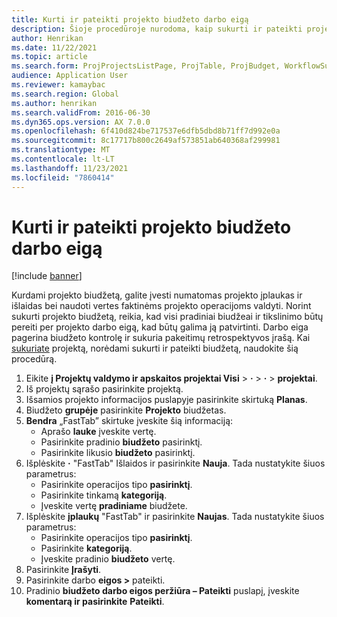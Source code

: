 ```yaml
---
title: Kurti ir pateikti projekto biudžeto darbo eigą
description: Šioje procedūroje nurodoma, kaip sukurti ir pateikti projekto biudžetą.
author: Henrikan
ms.date: 11/22/2021
ms.topic: article
ms.search.form: ProjProjectsListPage, ProjTable, ProjBudget, WorkflowSubmitDialog
audience: Application User
ms.reviewer: kamaybac
ms.search.region: Global
ms.author: henrikan
ms.search.validFrom: 2016-06-30
ms.dyn365.ops.version: AX 7.0.0
ms.openlocfilehash: 6f410d824be717537e6dfb5dbd8b71ff7d992e0a
ms.sourcegitcommit: 8c17717b800c2649af573851ab640368af299981
ms.translationtype: MT
ms.contentlocale: lt-LT
ms.lasthandoff: 11/23/2021
ms.locfileid: "7860414"
---
```

# <a name="create-and-submit-a-project-budget-workflow"></a>Kurti ir pateikti projekto biudžeto darbo eigą

[!include [banner](../../includes/banner.md)]

Kurdami projekto biudžetą, galite įvesti numatomas projekto įplaukas ir išlaidas bei naudoti vertes faktinėms projekto operacijoms valdyti. Norint sukurti projekto biudžetą, reikia, kad visi pradiniai biudžeai ir tikslinimo būtų pereiti per projekto darbo eigą, kad būtų galima ją patvirtinti. Darbo eiga pagerina biudžeto kontrolę ir sukuria pakeitimų retrospektyvos įrašą. Kai [sukuriate](/dynamicsax-2012/appuser-itpro/create-a-project) projektą, norėdami sukurti ir pateikti biudžetą, naudokite šią procedūrą.

1. Eikite **į Projektų valdymo ir apskaitos projektai Visi** > **·** > **·** > **projektai**.
1. Iš projektų sąrašo pasirinkite projektą.
1. Išsamios projekto informacijos puslapyje pasirinkite skirtuką **Planas**.
1. Biudžeto **grupėje** pasirinkite **Projekto** biudžetas.
1. **Bendra** „FastTab” skirtuke įveskite šią informaciją:
   - Aprašo **lauke** įveskite vertę.
   - Pasirinkite pradinio **biudžeto** pasirinktį.
   - Pasirinkite likusio **biudžeto** pasirinktį.
1. Išplėskite **·** "FastTab" Išlaidos ir pasirinkite **Nauja**. Tada nustatykite šiuos parametrus:
   - Pasirinkite operacijos tipo **pasirinktį**.
   - Pasirinkite tinkamą **kategoriją**.
   - Įveskite vertę **pradiniame** biudžete.
1. Išplėskite **įplaukų** "FastTab" ir pasirinkite **Naujas**. Tada nustatykite šiuos parametrus:
   - Pasirinkite operacijos tipo **pasirinktį**.
   - Pasirinkite **kategoriją**.
   - Įveskite pradinio **biudžeto** vertę.
1. Pasirinkite **Įrašyti**.
1. Pasirinkite darbo **eigos \>** pateikti.
1. Pradinio **biudžeto darbo eigos peržiūra – Pateikti** puslapį, įveskite **komentarą ir pasirinkite** **Pateikti**.

